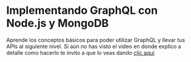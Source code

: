 # Implementando GraphQL con Node.js y MongoDB

Aprende los conceptos básicos para poder utilizar GraphQL y llevar tus APIs al siguiente nivel.
Si aún no has visto el video en donde explico a detalle como hacerlo te invito a que lo veas dando [clic aquí](https://youtu.be/QNWLN-qfBJs)
